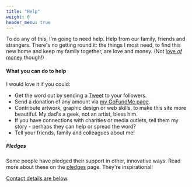 ```yaml
---
title: "Help"
weight: 6
header_menu: true
---
```


To do any of this, I'm going to need help. Help from our family, friends and
strangers. There's no getting round it: the things I most need, to find this
new home and keep my family together, are love and money. (Not
[love *of* money](https://www.biblegateway.com/passage/?search=1+Tim+6%3A10&version=ESVUK)
though!)

#### What you can do to help

I would love it if you could:

* Get the word out by sending a <a href="https://twitter.com/share?ref_src=twsrc%5Etfw" class="twitter-share-button" data-size="large" data-text="Please help find a home for Mo!" data-url="https://ahomeformo.pomeroy.me" data-via="robpomeroy" data-hashtags="ahomeformo" data-show-count="false">Tweet</a><script async src="https://platform.twitter.com/widgets.js" charset="utf-8"></script> to your followers.
* Send a donation of any amount via
  [my GoFundMe page](https://www.gofundme.com/f/a-home-for-mo).
* Contribute artwork, graphic design or web skills, to make this site more
  beautiful. My dad's a geek, not an artist, bless him.
* If you have connections with charities or media outlets, tell them my story -
  perhaps they can help or spread the word?
* Tell your friends, family and colleagues about me!

##### Pledges

Some people have pledged their support in other, innovative ways. Read more
about these on the [pledges](pledges) page. They're inspirational!

[Contact details are below](#contact).